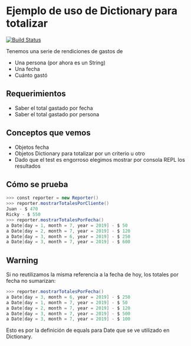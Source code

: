 # Ejemplo de uso de Dictionary para totalizar
 
[![Build Status](https://github.com/wollok/dictionaryTotales/actions/workflows/ci.yml/badge.svg)](https://github.com/wollok/dictionaryTotales/actions/workflows/ci.yml)


Tenemos una serie de rendiciones de gastos de 

* Una persona (por ahora es un String)
* Una fecha
* Cuánto gastó

## Requerimientos

* Saber el total gastado por fecha
* Saber el total gastado por persona

## Conceptos que vemos

* Objetos fecha
* Objetos Dictionary para totalizar por un criterio u otro
* Dado que el test es engorroso elegimos mostrar por consola REPL los resultados

## Cómo se prueba

```scala
>>> const reporter = new Reporter()
>>> reporter.mostrarTotalesPorCliente()
Juan - $ 470
Ricky - $ 550
>>> reporter.mostrarTotalesPorFecha()
a Date[day = 1, month = 7, year = 2019] - $ 50
a Date[day = 2, month = 7, year = 2019] - $ 120
a Date[day = 3, month = 6, year = 2019] - $ 250
a Date[day = 3, month = 7, year = 2019] - $ 600
```

## Warning
Si no reutilizamos la misma referencia a la fecha de hoy, los totales por fecha no sumarizan:

```scala
>>> reporter.mostrarTotalesPorFecha()
a Date[day = 3, month = 6, year = 2019] - $ 250
a Date[day = 1, month = 7, year = 2019] - $ 50
a Date[day = 2, month = 7, year = 2019] - $ 120
a Date[day = 3, month = 7, year = 2019] - $ 500
a Date[day = 3, month = 7, year = 2019] - $ 100
```

Esto es por la definición de equals para Date que se ve utilizado en Dictionary.
